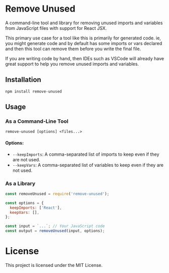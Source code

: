 # Remove Unused

A command-line tool and library for removing unused imports and variables from JavaScript files with support for React JSX.

This primary use case for a tool like this is primarily for generated code.  ie, you might generate code and by default has some imports or vars declared and then this tool can remove them before you write the final file.

If you are writing code by hand, then IDEs such as VSCode will already have great support to help you remove unused imports and variables.

## Installation

```
npm install remove-unused
```

## Usage

### As a Command-Line Tool

```
remove-unused [options] <files...>
```

#### Options:

- `--keepImports`: A comma-separated list of imports to keep even if they are not used.
- `--keepVars`: A comma-separated list of variables to keep even if they are not used.

### As a Library

```javascript
const removeUnused = require('remove-unused');

const options = {
  keepImports: ['React'],
  keepVars: [],
};

const input = `...`; // Your JavaScript code
const output = removeUnused(input, options);
```

# License

This project is licensed under the MIT License.
